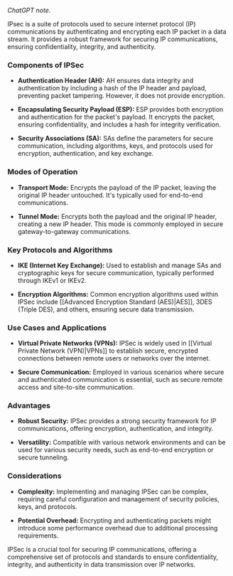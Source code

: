 *ChatGPT note.*

IPsec is a suite of protocols used to secure internet protocol (IP) communications by authenticating and encrypting each IP packet in a data stream. It provides a robust framework for securing IP communications, ensuring confidentiality, integrity, and authenticity.

### Components of IPSec

- **Authentication Header (AH):** AH ensures data integrity and authentication by including a hash of the IP header and payload, preventing packet tampering. However, it does not provide encryption.

- **Encapsulating Security Payload (ESP):** ESP provides both encryption and authentication for the packet's payload. It encrypts the packet, ensuring confidentiality, and includes a hash for integrity verification.

- **Security Associations (SA):** SAs define the parameters for secure communication, including algorithms, keys, and protocols used for encryption, authentication, and key exchange.


### Modes of Operation

- **Transport Mode:** Encrypts the payload of the IP packet, leaving the original IP header untouched. It's typically used for end-to-end communications.

- **Tunnel Mode:** Encrypts both the payload and the original IP header, creating a new IP header. This mode is commonly employed in secure gateway-to-gateway communications.


### Key Protocols and Algorithms

- **IKE (Internet Key Exchange):** Used to establish and manage SAs and cryptographic keys for secure communication, typically performed through IKEv1 or IKEv2.

- **Encryption Algorithms:** Common encryption algorithms used within IPSec include [[Advanced Encryption Standard (AES)|AES]], 3DES (Triple DES), and others, ensuring secure data transmission.


### Use Cases and Applications

- **Virtual Private Networks (VPNs):** IPSec is widely used in [[Virtual Private Network (VPN)|VPNs]] to establish secure, encrypted connections between remote users or networks over the internet.

- **Secure Communication:** Employed in various scenarios where secure and authenticated communication is essential, such as secure remote access and site-to-site communication.


### Advantages

- **Robust Security:** IPSec provides a strong security framework for IP communications, offering encryption, authentication, and integrity.

- **Versatility:** Compatible with various network environments and can be used for various security needs, such as end-to-end encryption or secure tunneling.


### Considerations

- **Complexity:** Implementing and managing IPSec can be complex, requiring careful configuration and management of security policies, keys, and protocols.

- **Potential Overhead:** Encrypting and authenticating packets might introduce some performance overhead due to additional processing requirements.


IPSec is a crucial tool for securing IP communications, offering a comprehensive set of protocols and standards to ensure confidentiality, integrity, and authenticity in data transmission over IP networks.